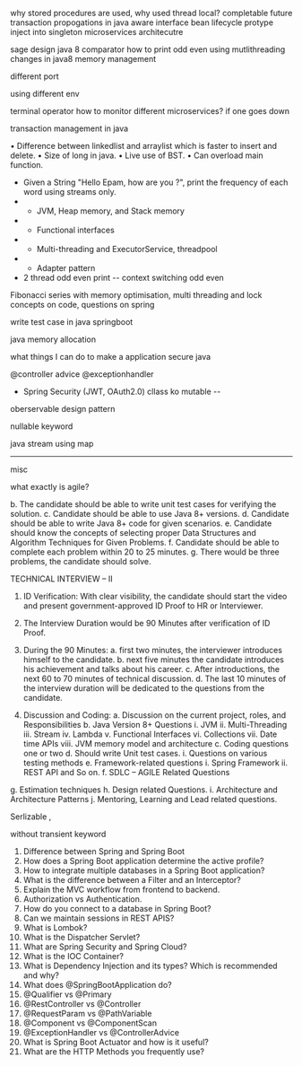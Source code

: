 why stored procedures are used, why used
thread local?
completable future
transaction propogations in java
aware interface
bean lifecycle
protype inject into singleton
microservices architecutre

sage design
java 8 comparator
how to print odd even using mutlithreading
changes in java8 memory management

different port 

using different env


terminal operator
how to monitor different microservices? if one goes down

transaction management in java

• Difference between linkedlist and arraylist which is faster to insert and delete.
• Size of long in java.
• Live use of BST.
• Can overload main function.
-  Given a String "Hello Epam, how are you ?", print the frequency of each word using streams only.
- - JVM, Heap memory, and Stack memory
- - Functional interfaces
- - Multi-threading and ExecutorService, threadpool
- - Adapter pattern
- 2 thread odd even print -- context switching odd even

Fibonacci series with memory optimisation, multi threading and lock concepts on code, questions on spring

write test case in java springboot

java memory allocation

what things I can do to make a application secure  java

@controller advice
@exceptionhandler

- Spring Security (JWT, OAuth2.0)
cllass ko mutable --

oberservable design pattern

nullable keyword

java stream using map

--------
misc 

what exactly is agile?

b. The candidate should be able to write unit test cases for
verifying the solution.
c. Candidate should be able to use Java 8+ versions.
d. Candidate should be able to write Java 8+ code for given
scenarios.
e. Candidate should know the concepts of selecting proper
Data Structures and Algorithm Techniques for Given
Problems.
f. Candidate should be able to complete each problem within
20 to 25 minutes.
g. There would be three problems, the candidate should solve.

TECHNICAL INTERVIEW – II
1. ID Verification: With clear visibility, the candidate should start the
video and present government-approved ID Proof to HR or
Interviewer.
2. The Interview Duration would be 90 Minutes after verification of ID
Proof.
1. During the 90 Minutes:
a. first two minutes, the interviewer introduces himself to the
candidate.
b. next five minutes the candidate introduces his achievement
and talks about his career.
c. After introductions, the next 60 to 70 minutes of technical
discussion.
d. The last 10 minutes of the interview duration will be
dedicated to the questions from the candidate.

2. Discussion and Coding:
a. Discussion on the current project, roles, and Responsibilities
b. Java Version 8+ Questions
i. JVM
ii. Multi-Threading
iii. Stream
iv. Lambda
v. Functional Interfaces
vi. Collections
vii. Date time APIs
viii. JVM memory model and architecture
c. Coding questions one or two
d. Should write Unit test cases.
i. Questions on various testing methods
e. Framework-related questions
i. Spring Framework
ii. REST API and So on.
f. SDLC – AGILE Related Questions

g. Estimation techniques
h. Design related Questions.
i. Architecture and Architecture Patterns
j. Mentoring, Learning and Lead related questions.



Serlizable ,

without transient keyword


1. Difference between Spring and Spring Boot  
2. How does a Spring Boot application determine the active profile?  
3. How to integrate multiple databases in a Spring Boot application?  
4. What is the difference between a Filter and an Interceptor?  
5. Explain the MVC workflow from frontend to backend.  
6. Authorization vs Authentication.  
7. How do you connect to a database in Spring Boot?  
8. Can we maintain sessions in REST APIS?  
9. What is Lombok?  
10. What is the Dispatcher Servlet?  
11. What are Spring Security and Spring Cloud?  
12. What is the IOC Container?  
13. What is Dependency Injection and its types? Which is recommended and why?  
14. What does @SpringBootApplication do?  
15. @Qualifier vs @Primary  
16. @RestController vs @Controller  
17. @RequestParam vs @PathVariable  
18. @Component vs @ComponentScan  
19. @ExceptionHandler vs @ControllerAdvice  
20. What is Spring Boot Actuator and how is it useful?  
21. What are the HTTP Methods you frequently use?